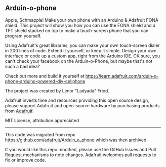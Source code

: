 ## Arduin-o-phone

Apple, Schmapple! Make your own phone with an Arduino & Adafruit FONA shield. 
This project will show you how you can use the FONA shield and a TFT shield stacked on 
top to make a touch-screen phone that you can program yourself.

Using Adafruit's great libraries, you can make your own touch-screen dialer in 200 lines of code. 
Extend it yourself, or keep it simple. Design your own interface or code up a custom app, right 
from the Arduino IDE. OK sure, you can't check your facebook on the Arduin-o-Phone, but maybe that's not such a bad idea?

Check out more and build it yourself at https://learn.adafruit.com/arduin-o-phone-arduino-powered-diy-cellphone

The project was created by Limor "Ladyada" Fried.

Adafruit invests time and resources providing this open source design, 
please support Adafruit and open-source hardware by purchasing products from [Adafruit](https://www.adafruit.com)!

MIT License, attribution appreciated

----------------------------------
This code was migrated from repo https://github.com/adafruit/Arduin_o_phone which was then archived.

If you would like this repo modified, please use the GitHub Issues and Pull Request mechanisms to note changes. Adafruit 
welcomes pull requests to fix or improve code.
